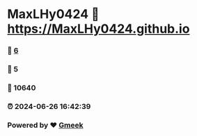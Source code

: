 # MaxLHy0424 :link: https://MaxLHy0424.github.io 
### :page_facing_up: [6](https://MaxLHy0424.github.io/tag.html) 
### :speech_balloon: 5 
### :hibiscus: 10640 
### :alarm_clock: 2024-06-26 16:42:39 
### Powered by :heart: [Gmeek](https://github.com/Meekdai/Gmeek)

